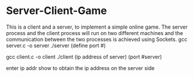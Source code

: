 # Server-Client-Game
This is a client and a server, to implement a simple online game. The server process and the client process will run on two different machines and the communication between the two processes is achieved using Sockets.
gcc server.c -o server
./server (define port #)

gcc client.c -o client
./client (ip address of server) (port #server)

enter ip addr show to obtain the ip address on the server side
